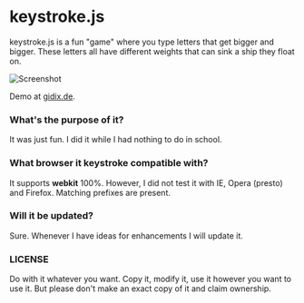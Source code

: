 # keystroke.js

keystroke.js is a fun "game" where you type letters that get bigger and bigger. These letters all have different weights that can sink a ship they float on.

![Screenshot](http://i.gidix.de/Screenshot%202013-03-12%20at%2015.33.20_1_781.png)

Demo at [gidix.de](http://shop.gidix.de/keystroke/).

### What's the purpose of it?

It was just fun. I did it while I had nothing to do in school.

### What browser it keystroke compatible with?

It supports **webkit** 100%. However, I did not test it with IE, Opera (presto) and Firefox. Matching prefixes are present.

### Will it be updated?

Sure. Whenever I have ideas for enhancements I will update it.

### LICENSE

Do with it whatever you want. Copy it, modify it, use it however you want to use it. But please don't make an exact copy of it and claim ownership.
